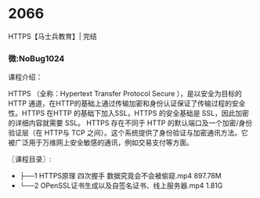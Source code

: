 # 2066
HTTPS【马士兵教育】| 完结
### 微:NoBug1024 


课程介绍：

HTTPS （全称：Hypertext Transfer Protocol Secure   ），是以安全为目标的 HTTP 通道，在HTTP的基础上通过传输加密和身份认证保证了传输过程的安全性。HTTPS 在HTTP 的基础下加入SSL，HTTPS 的安全基础是 SSL，因此加密的详细内容就需要 SSL。 HTTPS 存在不同于 HTTP 的默认端口及一个加密/身份验证层（在 HTTP与 TCP 之间）。这个系统提供了身份验证与加密通讯方法。它被广泛用于万维网上安全敏感的通讯，例如交易支付等方面。

〖课程目录〗:

- ├──1 HTTPS原理 四次握手 数据究竟会不会被偷窥.mp4  897.78M
- └──2 OPenSSL证书生成以及自签名证书、线上服务器.mp4  1.81G
